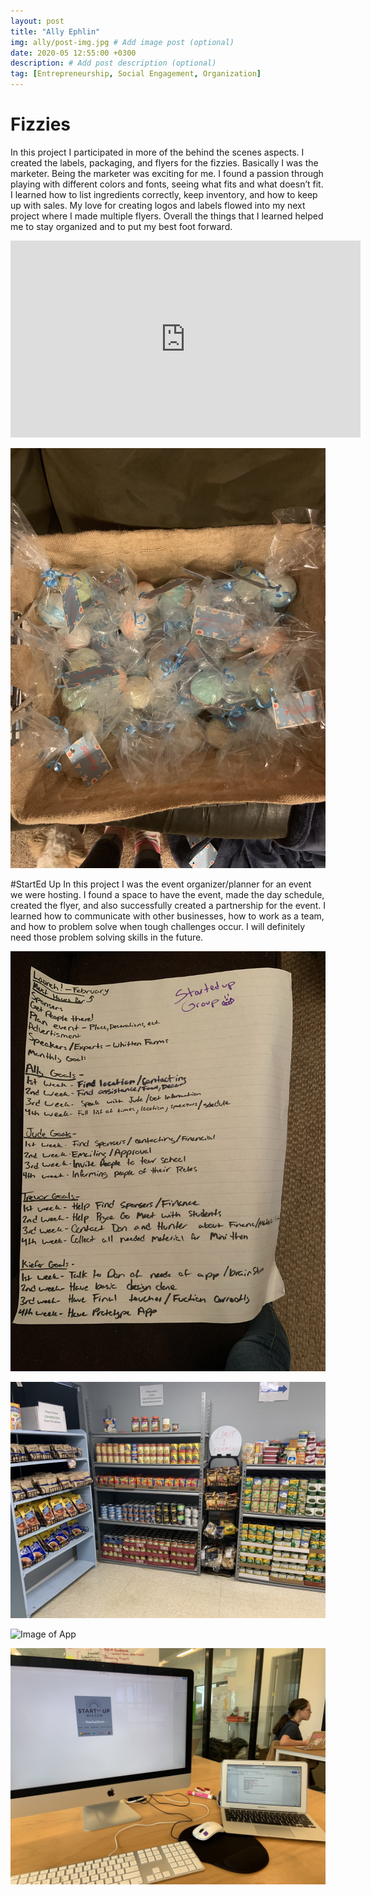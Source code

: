 ```yaml
---
layout: post
title: "Ally Ephlin"
img: ally/post-img.jpg # Add image post (optional)
date: 2020-05 12:55:00 +0300
description: # Add post description (optional)
tag: [Entrepreneurship, Social Engagement, Organization]
---
```

# Fizzies
In this project I participated in more of the behind the scenes aspects. I created the labels, packaging, and flyers for the fizzies. Basically I was the marketer. Being the marketer was exciting for me. I found a passion through playing with different colors and fonts, seeing what fits and what doesn’t fit. I learned how to list ingredients correctly, keep inventory, and how to keep up with sales. My love for creating logos and labels flowed into my next project where I made multiple flyers. Overall the things that I learned helped me to stay organized and to put my best foot forward.

<iframe width="560" height="315" src="https://www.youtube.com/embed/cR0ozvdnwFM" frameborder="0" allow="accelerometer; autoplay; encrypted-media; gyroscope; picture-in-picture" allowfullscreen></iframe>

![Image of App](../assets/img/ally/f1.jpg)


#StartEd Up
In this project I was the event organizer/planner for an event we were hosting. I found a space to have the event, made the day schedule, created the flyer, and also successfully created a partnership for the event. I learned how to communicate with other businesses, how to work as a team, and how to problem solve when tough challenges occur. I will definitely need those problem solving skills in the future.

![Image of App](../assets/img/ally/su1.jpg)

![Image of App](../assets/img/ally/su2.jpg)

![Image of App](../assets/img/ally/su3.jpg)

![Image of App](../assets/img/ally/su4.jpg)
